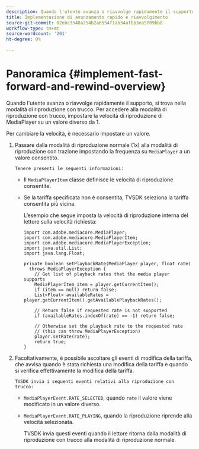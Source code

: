 ```yaml
---
description: Quando l'utente avanza o riavvolge rapidamente il supporto, si trova nella modalità di riproduzione con trucco. Per accedere alla modalità di riproduzione con trucco, impostare la velocità di riproduzione di MediaPlayer su un valore diverso da 1.
title: Implementazione di avanzamento rapido e riavvolgimento
source-git-commit: 02ebc3548a254b2a6554f1ab34afbb3ea5f09bb8
workflow-type: tm+mt
source-wordcount: '201'
ht-degree: 0%

---
```


# Panoramica {#implement-fast-forward-and-rewind-overview}

Quando l&#39;utente avanza o riavvolge rapidamente il supporto, si trova nella modalità di riproduzione con trucco. Per accedere alla modalità di riproduzione con trucco, impostare la velocità di riproduzione di MediaPlayer su un valore diverso da 1.

Per cambiare la velocità, è necessario impostare un valore.

1. Passare dalla modalità di riproduzione normale (1x) alla modalità di riproduzione con trazione impostando la frequenza su `MediaPlayer` a un valore consentito.

       Tenere presenti le seguenti informazioni:
   
   * Il `MediaPlayerItem` classe definisce le velocità di riproduzione consentite.
   * Se la tariffa specificata non è consentita, TVSDK seleziona la tariffa consentita più vicina.

     L’esempio che segue imposta la velocità di riproduzione interna del lettore sulla velocità richiesta:

     ```
     import com.adobe.mediacore.MediaPlayer; 
     import com.adobe.mediacore.MediaPlayerItem; 
     import com.adobe.mediacore.MediaPlayerException; 
     import java.util.List; 
     import java.lang.Float; 
     
     private boolean setPlaybackRate(MediaPlayer player, float rate)  
       throws MediaPlayerException { 
         // Get list of playback rates that the media player supports 
         MediaPlayerItem item = player.getCurrentItem(); 
         if (item == null) return false; 
         List<Float> availableRates = player.getCurrentItem().getAvailablePlaybackRates(); 
     
         // Return false if requested rate is not supported 
         if (availableRates.indexOf(rate) == -1) return false; 
     
         // Otherwise set the playback rate to the requested rate  
         // (this can throw MediaPlayerException) 
         player.setRate(rate); 
         return true; 
     }
     ```

1. Facoltativamente, è possibile ascoltare gli eventi di modifica della tariffa, che avvisa quando è stata richiesta una modifica della tariffa e quando si verifica effettivamente la modifica della tariffa.

       TVSDK invia i seguenti eventi relativi alla riproduzione con trucco:
   
   * `MediaPlayerEvent.RATE_SELECTED`, quando `rate` il valore viene modificato in un valore diverso.

   * `MediaPlayerEvent.RATE_PLAYING`, quando la riproduzione riprende alla velocità selezionata.

     TVSDK invia questi eventi quando il lettore ritorna dalla modalità di riproduzione con trucco alla modalità di riproduzione normale.
